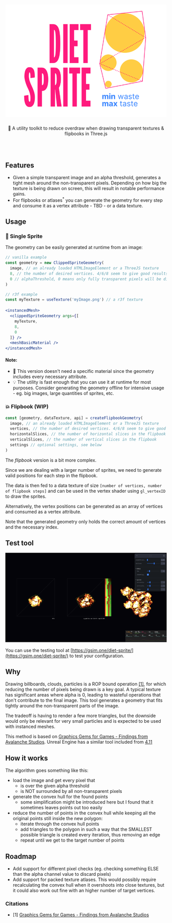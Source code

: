 <h1 align="center">
  <img src="https://github.com/gsimone/diet-sprite/blob/main/_images_/logo.svg?raw=true&a=abc" />
</h1>
<p align="center">🧋 A utility toolkit to reduce overdraw when drawing transparent textures & flipbooks in Three.js</p>

<br />
<br />

## Features

- Given a simple transparent image and an alpha threshold, generates a tight mesh around the non-transparent pixels. Depending on how big the texture is being drawn on screen, this will result in notable performance gains.
- For flipbooks or atlases<sup>*</sup> you can generate the geometry for every step and consume it as a vertex attribute - TBD - or a data texture.

## Usage

### 🥤 Single Sprite

The geometry can be easily generated at runtime from an image:

```jsx
// vanilla example
const geometry = new ClippedSpriteGeometry(
  image, // an already loaded HTMLImageElement or a ThreeJS texture
  8, // the number of desired vertices. 4/6/8 seem to give good results most of the time.
  0 // alphaThreshold, 0 means only fully transparent pixels will be discarded
)
```

```jsx
// r3f example
const myTexture = useTexture('myImage.png') // a r3f texture

<instancedMesh>
  <clippedSpriteGeometry args={[
    myTexture,
    8,
    0
  ]} />
  <meshBasicMaterial />
</instancedMesh>
```

#### Note:
- 📐 This version doesn't need a specific material since the geometry includes every necessary attribute.
- 💡 The utility is fast enough that you can use it at runtime for most purposes. Consider generating the geometry offline for intensive usage - eg. big images, large quantities of sprites, etc.

### 💥 Flipbook (WIP)

```js
const [geometry, dataTexture, api] = createFlipbookGeometry(
  image, // an already loaded HTMLImageElement or a ThreeJS texture
  vertices, // the number of desired vertices. 4/6/8 seem to give good results most of the time.
  horizontalSlices, // the number of horizontal slices in the flipbook
  verticalSlices, // the number of vertical slices in the flipbook
  settings // optional settings, see below
)
```

The *flipbook* version is a bit more complex. 

Since we are dealing with a larger number of sprites, we need to generate valid positions for each step in the flipbook. 

The data is then fed to a data texture of size `[number of vertices, number of flipbook steps]` and can be used in the vertex shader using `gl_vertexID` to draw the sprites.

Alternatively, the vertex positions can be generated as an array of vertices and consumed as a vertex attribute.

Note that the generated geometry only holds the correct amount of vertices and the necessary index.


## Test tool

<p align="center">
  <img src="https://github.com/gsimone/diet-sprite/blob/main/_images_/tool.png?raw=true&t=123" />
</p>

You can use the testing tool at [https://gsim.one/diet-sprite/](https://gsim.one/diet-sprite/) to test your configuration. 

## Why

Drawing billboards, clouds, particles is a ROP bound operation [[1]](#1), for which reducing the number of pixels being drawn is a key goal.
A typical texture has significant areas where alpha is 0, leading to wasteful operations that don't contribute to the final image.
This tool generates a geometry that fits tightly around the non-transparent parts of the image.

The tradeoff is having to render a few more triangles, but the downside would only be relevant for very small particles and is expected to be used with instanced meshes.

This method is based on [Graphics Gems for Games - Findings from Avalanche Studios](https://www.humus.name/Articles/Persson_GraphicsGemsForGames.pdf).
Unreal Engine has a similar tool included from [4.11](https://docs.unrealengine.com/4.27/en-US/WhatsNew/Builds/ReleaseNotes/2016/4_11/)


## How it works

The algorithm goes something like this:
- load the image and get every pixel that
  - is over the given alpha threshold
  - is NOT surrounded by all non-transparent pixels
- generate the convex hull for the found points 
  - some simplification might be introduced here but I found that it sometimes leaves points out too easily
- reduce the number of points in the convex hull while keeping all the original points still inside the new polygon:
  - iterate through the convex hull points 
  - add triangles to the polygon in such a way that the SMALLEST possible triangle is created every iteration, thus removing an edge
  - repeat until we get to the target number of points


## Roadmap

- Add support for different pixel checks  (eg. checking something ELSE than the alpha channel value to discard pixels)
- Add support for packed texture atlases. This would possibly require recalculating the convex hull when it overshoots into close textures, but it could also work out fine with an higher number of target vertices.

### Citations

- <a id="1">[1]</a> [Graphics Gems for Games - Findings from Avalanche Studios](https://www.humus.name/Articles/Persson_GraphicsGemsForGames.pdf)